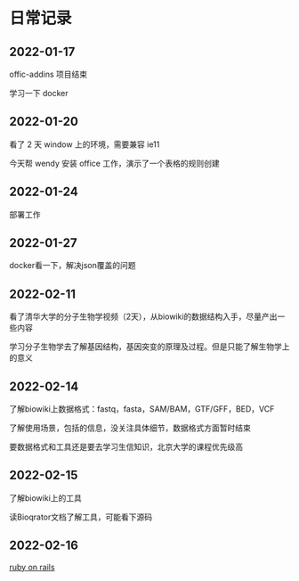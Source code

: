 # 日常记录

## 2022-01-17

offic-addins 项目结束

学习一下 docker

## 2022-01-20

看了 2 天 window 上的环境，需要兼容 ie11

今天帮 wendy 安装 office 工作，演示了一个表格的规则创建

## 2022-01-24

部署工作

## 2022-01-27

docker看一下，解决json覆盖的问题

## 2022-02-11

看了清华大学的分子生物学视频（2天），从biowiki的数据结构入手，尽量产出一些内容

学习分子生物学去了解基因结构，基因突变的原理及过程。但是只能了解生物学上的意义

## 2022-02-14

了解biowiki上数据格式：fastq，fasta，SAM/BAM，GTF/GFF，BED，VCF

了解使用场景，包括的信息，没关注具体细节，数据格式方面暂时结束

要数据格式和工具还是要去学习生信知识，北京大学的课程优先级高

## 2022-02-15

了解biowiki上的工具

读Bioqrator文档了解工具，可能看下源码

## 2022-02-16

[ruby on rails](https://doc.bccnsoft.com/docs/rails-guides-4.1-cn/getting_started.html)
